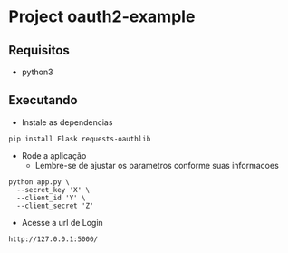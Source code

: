 # Project oauth2-example

## Requisitos

- python3

## Executando

- Instale as dependencias
```
pip install Flask requests-oauthlib
```
- Rode a aplicação
  - Lembre-se de ajustar os parametros conforme suas informacoes
```
python app.py \
  --secret_key 'X' \
  --client_id 'Y' \
  --client_secret 'Z'
``` 
- Acesse a url de Login
```
http://127.0.0.1:5000/
```
